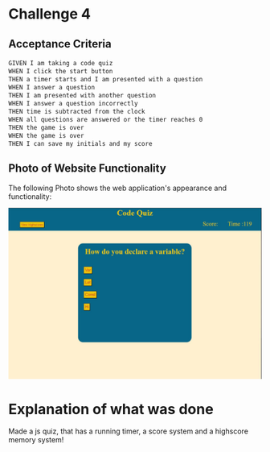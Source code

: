 # Challenge 4

## Acceptance Criteria

```
GIVEN I am taking a code quiz
WHEN I click the start button
THEN a timer starts and I am presented with a question
WHEN I answer a question
THEN I am presented with another question
WHEN I answer a question incorrectly
THEN time is subtracted from the clock
WHEN all questions are answered or the timer reaches 0
THEN the game is over
WHEN the game is over
THEN I can save my initials and my score
```

## Photo of Website Functionality
The following Photo shows the web application's appearance and functionality:

![photo of how website looks](./assets/images/hw4.JPG)


# Explanation of what was done

Made a js quiz, that has a running timer, a score system and a highscore memory system!